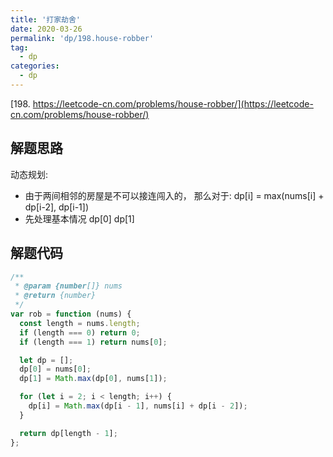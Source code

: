 ```yaml
---
title: '打家劫舍'
date: 2020-03-26
permalink: 'dp/198.house-robber'
tag:
  - dp
categories:
  - dp
---
```


[198. https://leetcode-cn.com/problems/house-robber/](https://leetcode-cn.com/problems/house-robber/)

## 解题思路

动态规划:

- 由于两间相邻的房屋是不可以接连闯入的， 那么对于: dp[i] = max(nums[i] + dp[i-2], dp[i-1])
- 先处理基本情况 dp[0] dp[1]

## 解题代码

```js
/**
 * @param {number[]} nums
 * @return {number}
 */
var rob = function (nums) {
  const length = nums.length;
  if (length === 0) return 0;
  if (length === 1) return nums[0];

  let dp = [];
  dp[0] = nums[0];
  dp[1] = Math.max(dp[0], nums[1]);

  for (let i = 2; i < length; i++) {
    dp[i] = Math.max(dp[i - 1], nums[i] + dp[i - 2]);
  }

  return dp[length - 1];
};
```
